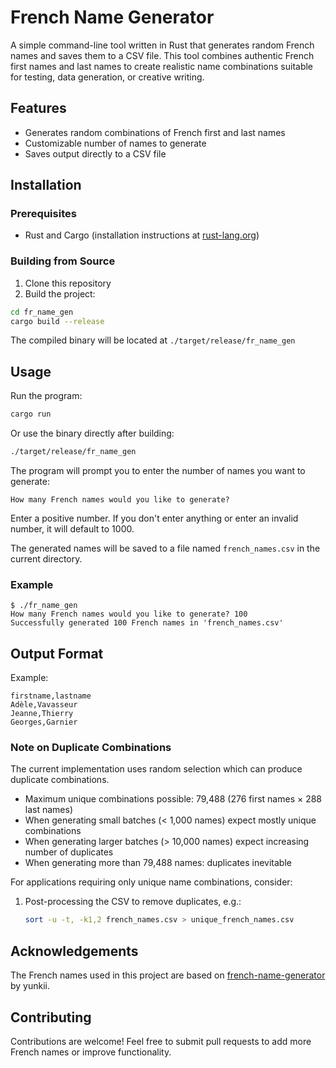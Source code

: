 # French Name Generator

A simple command-line tool written in Rust that generates random French names and saves them to a CSV file. This tool combines authentic French first names and last names to create realistic name combinations suitable for testing, data generation, or creative writing.

## Features

- Generates random combinations of French first and last names
- Customizable number of names to generate
- Saves output directly to a CSV file

## Installation

### Prerequisites

- Rust and Cargo (installation instructions at [rust-lang.org](https://www.rust-lang.org/tools/install))

### Building from Source

1. Clone this repository
2. Build the project:

```bash
cd fr_name_gen
cargo build --release
```

The compiled binary will be located at `./target/release/fr_name_gen`

## Usage

Run the program:

```bash
cargo run
```

Or use the binary directly after building:

```bash
./target/release/fr_name_gen
```

The program will prompt you to enter the number of names you want to generate:

```
How many French names would you like to generate?
```

Enter a positive number. If you don't enter anything or enter an invalid number, it will default to 1000.

The generated names will be saved to a file named `french_names.csv` in the current directory.

### Example

```
$ ./fr_name_gen
How many French names would you like to generate? 100
Successfully generated 100 French names in 'french_names.csv'
```

## Output Format

Example:

```
firstname,lastname
Adèle,Vavasseur
Jeanne,Thierry
Georges,Garnier
```

### Note on Duplicate Combinations

The current implementation uses random selection which can produce duplicate combinations.

- Maximum unique combinations possible: 79,488 (276 first names × 288 last names)
- When generating small batches (< 1,000 names) expect mostly unique combinations
- When generating larger batches (> 10,000 names) expect increasing number of duplicates
- When generating more than 79,488 names: duplicates inevitable


For applications requiring only unique name combinations, consider:
1. Post-processing the CSV to remove duplicates, e.g.:
   ```bash
   sort -u -t, -k1,2 french_names.csv > unique_french_names.csv
   ```

## Acknowledgements

The French names used in this project are based on [french-name-generator](https://github.com/yunkii/french-name-generator) by yunkii.

## Contributing

Contributions are welcome! Feel free to submit pull requests to add more French names or improve functionality.
